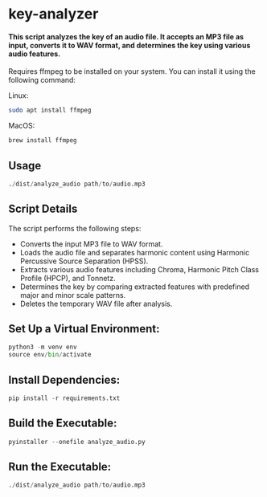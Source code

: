 # key-analyzer

#### This script analyzes the key of an audio file. It accepts an MP3 file as input, converts it to WAV format, and determines the key using various audio features.

Requires ffmpeg to be installed on your system. You can install it using the following command:

Linux:
```bash
sudo apt install ffmpeg 
```

MacOS:
```bash
brew install ffmpeg
```

## Usage
```python
./dist/analyze_audio path/to/audio.mp3
```

## Script Details
The script performs the following steps:

- Converts the input MP3 file to WAV format.
- Loads the audio file and separates harmonic content using Harmonic Percussive Source Separation (HPSS).
- Extracts various audio features including Chroma, Harmonic Pitch Class Profile (HPCP), and Tonnetz.
- Determines the key by comparing extracted features with predefined major and minor scale patterns.
- Deletes the temporary WAV file after analysis.

## Set Up a Virtual Environment:
```python
python3 -m venv env
source env/bin/activate
```

## Install Dependencies:
```python
pip install -r requirements.txt
```
## Build the Executable:
```python
pyinstaller --onefile analyze_audio.py
```

## Run the Executable:
```python
./dist/analyze_audio path/to/audio.mp3
```
